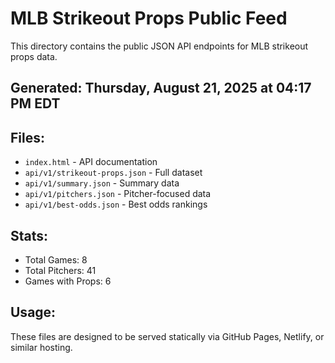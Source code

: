 # MLB Strikeout Props Public Feed

This directory contains the public JSON API endpoints for MLB strikeout props data.

## Generated: Thursday, August 21, 2025 at 04:17 PM EDT

## Files:
- `index.html` - API documentation
- `api/v1/strikeout-props.json` - Full dataset
- `api/v1/summary.json` - Summary data
- `api/v1/pitchers.json` - Pitcher-focused data  
- `api/v1/best-odds.json` - Best odds rankings

## Stats:
- Total Games: 8
- Total Pitchers: 41
- Games with Props: 6

## Usage:
These files are designed to be served statically via GitHub Pages, Netlify, or similar hosting.
